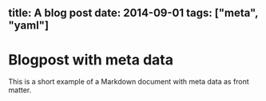 
title: A blog post
date: 2014-09-01
tags: ["meta", "yaml"]
---
# Blogpost with meta data

This is a short example of a Markdown document with meta data as front matter.
